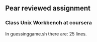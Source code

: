 ## Pear reviewed assignment
### Class Unix Workbench at coursera
In guessinggame.sh there are:
25
lines.
